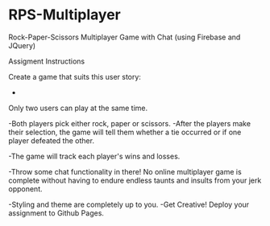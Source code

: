 # RPS-Multiplayer
Rock-Paper-Scissors Multiplayer Game with Chat (using Firebase and JQuery)

Assigment Instructions




Create a game that suits this user story:

-

Only two users can play at the same time.

-Both players pick either rock, paper or scissors. 
-After the players make their selection, the game will tell them whether a tie occurred or if one player defeated the other.

-The game will track each player's wins and losses.

-Throw some chat functionality in there! No online multiplayer game is complete without having to endure endless taunts and insults from your jerk opponent.

-Styling and theme are completely up to you. 
-Get Creative!
Deploy your assignment to Github Pages.